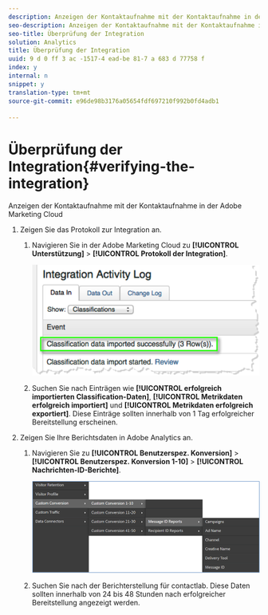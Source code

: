 ```yaml
---
description: Anzeigen der Kontaktaufnahme mit der Kontaktaufnahme in der Adobe Marketing Cloud
seo-description: Anzeigen der Kontaktaufnahme mit der Kontaktaufnahme in der Adobe Marketing Cloud
seo-title: Überprüfung der Integration
solution: Analytics
title: Überprüfung der Integration
uuid: 9 d 0 ff 3 ac -1517-4 ead-be 81-7 a 683 d 77758 f
index: y
internal: n
snippet: y
translation-type: tm+mt
source-git-commit: e96de98b3176a05654fdf697210f992b0fd4adb1

---
```



# Überprüfung der Integration{#verifying-the-integration}

Anzeigen der Kontaktaufnahme mit der Kontaktaufnahme in der Adobe Marketing Cloud

1. Zeigen Sie das Protokoll zur Integration an.
   1. Navigieren Sie in der Adobe Marketing Cloud zu **[!UICONTROL Unterstützung]** &gt; **[!UICONTROL Protokoll der Integration]**.

      ![](assets/integration_activity_log.png)

   1. Suchen Sie nach Einträgen wie **[!UICONTROL erfolgreich importierten Classification-Daten]**, **[!UICONTROL Metrikdaten erfolgreich importiert]** und **[!UICONTROL Metrikdaten erfolgreich exportiert]**. Diese Einträge sollten innerhalb von 1 Tag erfolgreicher Bereitstellung erscheinen.
1. Zeigen Sie Ihre Berichtsdaten in Adobe Analytics an.
   1. Navigieren Sie zu **[!UICONTROL Benutzerspez. Konversion]** &gt; **[!UICONTROL Benutzerspez. Konversion 1-10]** &gt; **[!UICONTROL Nachrichten-ID-Berichte]**.

      ![](assets/reporting.png)

   1. Suchen Sie nach der Berichterstellung für contactlab. Diese Daten sollten innerhalb von 24 bis 48 Stunden nach erfolgreicher Bereitstellung angezeigt werden.
